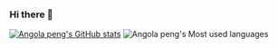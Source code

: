 ### Hi there 👋
[![Angola peng's GitHub stats](https://github-readme-stats.vercel.app/api?username=NullpointerW&show_icons=true&theme=github_dark)](https://github.com/anuraghazra/github-readme-stats)
![Angola peng's Most used languages](https://github-readme-stats.vercel.app/api/top-langs/?username=NullpointerW&layout=compact&hide_border=true&langs_count=10)
<!--
**NullpointerW/NullpointerW** is a ✨ _special_ ✨ repository because its `README.md` (this file) appears on your GitHub profile.

Here are some ideas to get you started:

- 🔭 I’m currently working on ...
- 🌱 I’m currently learning ...
- 👯 I’m looking to collaborate on ...
- 🤔 I’m looking for help with ...
- 💬 Ask me about ...
- 📫 How to reach me: ...
- 😄 Pronouns: ...
- ⚡ Fun fact: ...
-->

